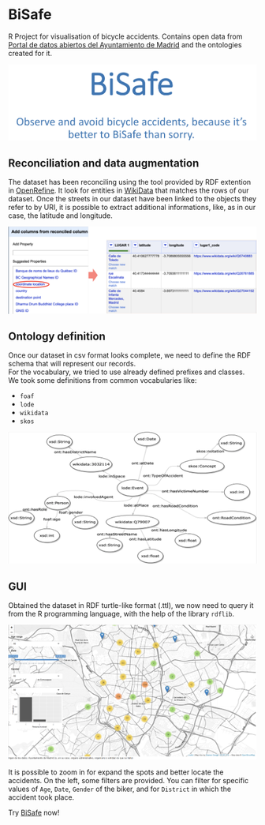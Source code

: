 # BiSafe

R Project for visualisation of bicycle accidents. Contains open data from [Portal de datos abiertos del Ayuntamiento de Madrid](https://datos.madrid.es/portal/site/egob/menuitem.c05c1f754a33a9fbe4b2e4b284f1a5a0/?vgnextoid=20f4a87ebb65b510VgnVCM1000001d4a900aRCRD&vgnextchannel=374512b9ace9f310VgnVCM100000171f5a0aRCRD&vgnextfmt=default) and the ontologies created for it.

![logo](screenshots/logo.png)

## Reconciliation and data augmentation

The dataset has been reconciling using the tool provided by RDF extention in [OpenRefine](http://openrefine.org). It look for entities in [WikiData](https://www.wikidata.org/wiki/Wikidata:Main_Page) that matches the rows of our dataset. Once the streets in our dataset have been linked to the objects they refer to by URI, it is possible to extract additional informations, like, as in our case, the latitude and longitude.

![reconc](screenshots/reconcile.png)

## Ontology definition

Once our dataset in csv format looks complete, we need to define the RDF schema that will represent our records.\
For the vocabulary, we tried to use already defined prefixes and classes. We took some definitions from common vocabularies like:

* `foaf`
* `lode`
* `wikidata`
* `skos`

![ontology](screenshots/ontology.png)

## GUI

Obtained the dataset in RDF turtle-like format (.ttl), we now need to query it from the R programming language, with the help of the library `rdflib`.

![gui](screenshots/map.png)

It is possible to zoom in for expand the spots and better locate the accidents. On the left, some filters are provided. You can filter for specific values of `Age`, `Date`, `Gender` of the biker, and for `District` in which the accident took place.

Try [BiSafe](https://nrigheriu.shinyapps.io/BiSafe/) now!
